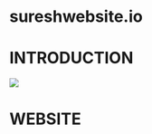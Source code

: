 # sureshwebsite.io
# INTRODUCTION
![](https://www.yamentou.com/wp-content/uploads/2015/06/Birthday-Dance.gif](https://i.pinimg.com/originals/ac/97/d7/ac97d7531da478ba7182bb484399b8c3.gif)https://i.pinimg.com/originals/ac/97/d7/ac97d7531da478ba7182bb484399b8c3.gif)



# WEBSITE
